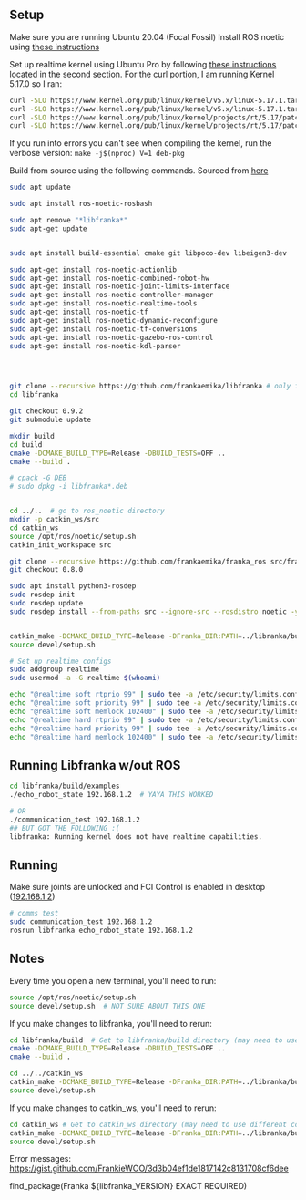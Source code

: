 
## Setup
Make sure you are running Ubuntu 20.04 (Focal Fossil)
Install ROS noetic using [these instructions](https://wiki.ros.org/noetic/Installation/Ubuntu)

Set up realtime kernel using Ubuntu Pro by  following [these instructions](https://frankaemika.github.io/docs/installation_linux.html) located in the second section. For the curl portion, I am running Kernel 5.17.0 so I ran:
```bash
curl -SLO https://www.kernel.org/pub/linux/kernel/v5.x/linux-5.17.1.tar.xz
curl -SLO https://www.kernel.org/pub/linux/kernel/v5.x/linux-5.17.1.tar.sign
curl -SLO https://www.kernel.org/pub/linux/kernel/projects/rt/5.17/patch-5.17.1-rt17.patch.xz
curl -SLO https://www.kernel.org/pub/linux/kernel/projects/rt/5.17/patch-5.17.1-rt17.patch.sign
```
If you run into errors you can't see when compiling the kernel, run the verbose version: `make -j$(nproc) V=1 deb-pkg`

Build from source using the following commands. Sourced from [here](https://frankaemika.github.io/docs/installation_linux.html)
```bash
sudo apt update

sudo apt install ros-noetic-rosbash

sudo apt remove "*libfranka*"
sudo apt-get update


sudo apt install build-essential cmake git libpoco-dev libeigen3-dev

sudo apt-get install ros-noetic-actionlib
sudo apt-get install ros-noetic-combined-robot-hw
sudo apt-get install ros-noetic-joint-limits-interface
sudo apt-get install ros-noetic-controller-manager
sudo apt-get install ros-noetic-realtime-tools
sudo apt-get install ros-noetic-tf
sudo apt-get install ros-noetic-dynamic-reconfigure
sudo apt-get install ros-noetic-tf-conversions
sudo apt-get install ros-noetic-gazebo-ros-control
sudo apt-get install ros-noetic-kdl-parser




git clone --recursive https://github.com/frankaemika/libfranka # only for panda
cd libfranka

git checkout 0.9.2
git submodule update

mkdir build
cd build
cmake -DCMAKE_BUILD_TYPE=Release -DBUILD_TESTS=OFF ..
cmake --build .

# cpack -G DEB
# sudo dpkg -i libfranka*.deb


cd ../..  # go to ros_noetic directory
mkdir -p catkin_ws/src
cd catkin_ws
source /opt/ros/noetic/setup.sh
catkin_init_workspace src

git clone --recursive https://github.com/frankaemika/franka_ros src/franka_ros # Newest version should be compatible so don't need to checkout specific version
git checkout 0.8.0

sudo apt install python3-rosdep
sudo rosdep init 
sudo rosdep update
sudo rosdep install --from-paths src --ignore-src --rosdistro noetic -y --skip-keys libfranka


catkin_make -DCMAKE_BUILD_TYPE=Release -DFranka_DIR:PATH=../libranka/build  # Make sure you're in catkin_ws directory
source devel/setup.sh

```


```bash
# Set up realtime configs
sudo addgroup realtime
sudo usermod -a -G realtime $(whoami)

echo "@realtime soft rtprio 99" | sudo tee -a /etc/security/limits.conf
echo "@realtime soft priority 99" | sudo tee -a /etc/security/limits.conf
echo "@realtime soft memlock 102400" | sudo tee -a /etc/security/limits.conf
echo "@realtime hard rtprio 99" | sudo tee -a /etc/security/limits.conf
echo "@realtime hard priority 99" | sudo tee -a /etc/security/limits.conf
echo "@realtime hard memlock 102400" | sudo tee -a /etc/security/limits.conf

```

## Running Libfranka w/out ROS
```bash
cd libfranka/build/examples
./echo_robot_state 192.168.1.2  # YAYA THIS WORKED

# OR
./communication_test 192.168.1.2
## BUT GOT THE FOLLOWING :(
libfranka: Running kernel does not have realtime capabilities.
```


## Running
Make sure joints are unlocked and FCI Control is enabled in desktop ([192.168.1.2](https://192.168.1.2/desk/))
```bash
# comms test
sudo communication_test 192.168.1.2
rosrun libfranka echo_robot_state 192.168.1.2
```


## Notes
Every time you open a new terminal, you'll need to run:
```bash
source /opt/ros/noetic/setup.sh
source devel/setup.sh  # NOT SURE ABOUT THIS ONE
```

If you make changes to libfranka, you'll need to rerun:

``` bash
cd libfranka/build  # Get to libfranka/build directory (may need to use different command)
cmake -DCMAKE_BUILD_TYPE=Release -DBUILD_TESTS=OFF ..
cmake --build .

cd ../../catkin_ws
catkin_make -DCMAKE_BUILD_TYPE=Release -DFranka_DIR:PATH=../libranka/build  # Make sure you're in catkin_ws directory
source devel/setup.sh
```


If you make changes to catkin_ws, you'll need to rerun:
``` bash
cd catkin_ws # Get to catkin_ws directory (may need to use different command)
catkin_make -DCMAKE_BUILD_TYPE=Release -DFranka_DIR:PATH=../libranka/build  
source devel/setup.sh
```


Error messages:
https://gist.github.com/FrankieWOO/3d3b04ef1de1817142c8131708cf6dee

find_package(Franka ${libfranka_VERSION} EXACT REQUIRED)

